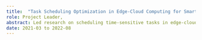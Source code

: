 ```yaml
---
title:  "Task Scheduling Optimization in Edge-Cloud Computing for Smart Factories"
role: Project Leader,
abstract: Led research on scheduling time-sensitive tasks in edge-cloud collaborative computing for smart factories. Enhanced Edge-Cloud architecture by designing scheduling algorithms for improved efficiency and cost management, achieving an 18-25% boost in task scheduling efficiency. Developed a dynamic, deadline-oriented scheduling algorithm model for Edge-Cloud environments, with successful implementation in Guangdong Mobile's services, tailored for business scenarios and optimized product strategy.
date: 2021-03 to 2022-08
---
```


